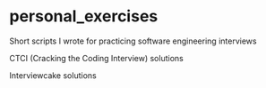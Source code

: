 # personal_exercises
Short scripts I wrote for practicing software engineering interviews

CTCI (Cracking the Coding Interview) solutions

Interviewcake solutions

